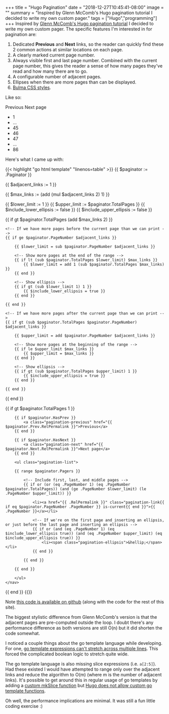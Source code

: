 +++
title = "Hugo Pagination"
date = "2018-12-27T10:45:41-08:00"
image = ""
summary = "Inspired by Glenn McComb's Hugo pagination tutorial I decided to write my own custom pager."
tags = ["Hugo","programming"]
+++
Inspired by [Glenn McComb's Hugo pagination tutorial](https://glennmccomb.com/articles/how-to-build-custom-hugo-pagination/) I decided to write my own custom pager. The specific features I'm interested in for pagination are:

1. Dedicated **Previous** and **Next** links, so the reader can quickly find these 2 common actions at similar locations on each page.
1. A clearly marked current page number.
1. Always visible first and last page number. Combined with the current page number, this gives the reader a sense of how many pages they've read and how many there are to go.
1. A configurable number of adjacent pages.
1. Ellipses when there are more pages than can be displayed.
1. [Bulma CSS styles](https://bulma.io/documentation/components/pagination/).

Like so:
<div>
    <nav class="pagination is-centered">
      <a class="pagination-previous">Previous</a>
      <a class="pagination-next">Next page</a>
      <ul class="pagination-list paging-example">
        <li><a class="pagination-link">1</a></li>
        <li><span class="pagination-ellipsis">&hellip;</span></li>
        <li><a class="pagination-link">45</a></li>
        <li><a class="pagination-link is-current">46</a></li>
        <li><a class="pagination-link">47</a></li>
        <li><span class="pagination-ellipsis">&hellip;</span></li>
        <li><a class="pagination-link">86</a></li>
      </ul>
    </nav>
</div>

Here's what I came up with:

{{< highlight "go html template" "linenos=table" >}}
{{ $paginator := .Paginator }}

<!-- Number of links either side of the current page -->
{{ $adjacent_links := 1 }}

<!-- $max_links = ($adjacent_links * 2) + 1 -->
{{ $max_links := (add (mul $adjacent_links 2) 1) }}

<!-- Pages to print -->
{{ $lower_limit := 1 }}
{{ $upper_limit := $paginator.TotalPages }}
{{ $include_lower_ellipsis := false }}
{{ $include_upper_ellipsis := false }}

{{ if gt $paginator.TotalPages (add $max_links 2) }}

    <!-- If we have more pages before the current page than we can print -->
    {{ if ge $paginator.PageNumber $adjacent_links }}

        {{ $lower_limit = sub $paginator.PageNumber $adjacent_links }}

        <!-- Show more pages at the end of the range -->
        {{ if lt (sub $paginator.TotalPages $lower_limit) $max_links }}
            {{ $lower_limit = add 1 (sub $paginator.TotalPages $max_links) }}
        {{ end }}

        <!-- Show ellipsis -->
        {{ if gt (sub $lower_limit 1) 1 }}
            {{ $include_lower_ellipsis = true }}
        {{ end }}

    {{ end }}

    <!-- If we have more pages after the current page than we can print -->
    {{ if gt (sub $paginator.TotalPages $paginator.PageNumber) $adjacent_links }}

        {{ $upper_limit = add $paginator.PageNumber $adjacent_links }}

        <!-- Show more pages at the beginning of the range -->
        {{ if le $upper_limit $max_links }}
            {{ $upper_limit = $max_links }}
        {{ end }}

        <!-- Show ellipsis -->
        {{ if gt (sub $paginator.TotalPages $upper_limit) 1 }}
            {{ $include_upper_ellipsis = true }}
        {{ end }}

    {{ end }}

{{ end }}

<!-- If there's more than one page -->
{{ if gt $paginator.TotalPages 1 }}
<section class="section">
    <nav class="pagination is-centered">

        {{ if $paginator.HasPrev }}
            <a class="pagination-previous" href="{{ $paginator.Prev.RelPermalink }}">Previous</a>
        {{ end }}

        {{ if $paginator.HasNext }}
            <a class="pagination-next" href="{{ $paginator.Next.RelPermalink }}">Next page</a>
        {{ end }}

        <ul class="pagination-list">

        {{ range $paginator.Pagers }}

            <!-- Include first, last, and middle pages -->
            {{ if or (or (eq .PageNumber 1) (eq .PageNumber $paginator.TotalPages)) (and (ge .PageNumber $lower_limit) (le .PageNumber $upper_limit)) }}

                <li><a href="{{ .RelPermalink }}" class="pagination-link{{ if eq $paginator.PageNumber .PageNumber }} is-current{{ end }}">{{ .PageNumber }}</a></li>

                <!-- If we're on the first page and inserting an ellipsis, or just before the last page and inserting an ellipsis -->
                {{ if or (and (eq .PageNumber 1) (eq $include_lower_ellipsis true)) (and (eq .PageNumber $upper_limit) (eq $include_upper_ellipsis true)) }}
                    <li><span class="pagination-ellipsis">&hellip;</span></li>
                {{ end }}

            {{ end }}

        {{ end }}

        </ul>
    </nav>
</section>
{{ end }}
{{</ highlight >}}

Note [this code is available on github](https://github.com/oschmid/website/blob/master/layouts/partials/pagination.html) (along with the code for the rest of this site).

The biggest stylistic difference from Glenn McComb's version is that the adjacent pages are pre-computed outside the loop. I doubt there's any performance difference as both versions are still O(n) but it did shorten the code somewhat.

I noticed a couple things about the go template language while developing. For one, [go template expressions can't stretch across multiple lines](https://stackoverflow.com/questions/49816911/how-to-split-a-long-golang-template-function-across-multiple-lines). This forced the complicated boolean logic to stretch quite wide.

The go template language is also missing slice expressions (i.e. `a[2:5]`). Had these existed I would have attempted to range only over the adjacent links and reduce the algorithm to O(m) (where m is the number of adjacent links). It's possible to get around this in regular usage of go templates by adding a [custom mkSlice function](https://stackoverflow.com/questions/25012467/golang-templates-how-to-define-array-in-a-variable) but [Hugo does not allow custom go template functions](https://discourse.gohugo.io/t/adding-custom-functions/14164/5).

Oh well, the performance implications are minimal. It was still a fun little coding exercise :)